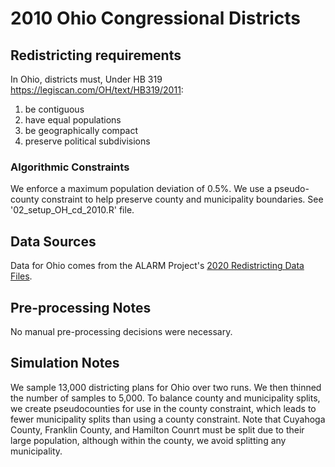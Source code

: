 # 2010 Ohio Congressional Districts

## Redistricting requirements
In Ohio, districts must, Under HB 319 https://legiscan.com/OH/text/HB319/2011:

1. be contiguous
2. have equal populations
3. be geographically compact
4. preserve political subdivisions

### Algorithmic Constraints
We enforce a maximum population deviation of 0.5%. We use a pseudo-county constraint to help preserve county and municipality boundaries. See '02_setup_OH_cd_2010.R' file.

## Data Sources
Data for Ohio comes from the ALARM Project's [2020 Redistricting Data Files](https://alarm-redist.github.io/posts/2021-08-10-census-2020/).

## Pre-processing Notes
No manual pre-processing decisions were necessary.

## Simulation Notes
We sample 13,000 districting plans for Ohio  over two runs. We then thinned the number of samples to 5,000. 
To balance county and municipality splits, we create pseudocounties for use in the county constraint, which leads to fewer municipality splits than using a county constraint. Note that Cuyahoga County, Franklin County, and Hamilton Counrt must be split due to their large population, although within the county, we avoid splitting any municipality.
